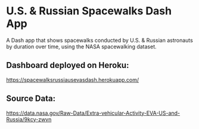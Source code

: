 # U.S. & Russian Spacewalks Dash App
A Dash app that shows spacewalks conducted by U.S. & Russian astronauts by duration over time, using the NASA spacewalking dataset.  

## Dashboard deployed on Heroku:
https://spacewalksrussiausevasdash.herokuapp.com/

## Source Data:
https://data.nasa.gov/Raw-Data/Extra-vehicular-Activity-EVA-US-and-Russia/9kcy-zwvn
